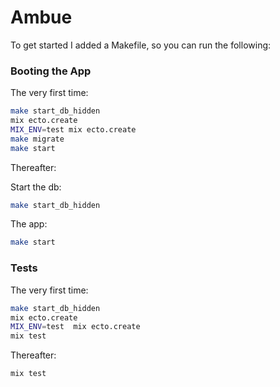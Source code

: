 # Ambue

To get started I added a Makefile, so you can run the following:

### Booting the App

The very first time:

```sh
make start_db_hidden
mix ecto.create
MIX_ENV=test mix ecto.create
make migrate
make start
```

Thereafter:

Start the db:

```sh
make start_db_hidden
```

The app:
```sh
make start
```


### Tests

The very first time:

```sh
make start_db_hidden
mix ecto.create
MIX_ENV=test  mix ecto.create
mix test
```

Thereafter:

```sh
mix test
```
